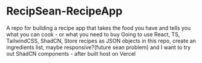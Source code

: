 # RecipSean-RecipeApp
A repo for building a recipe app that takes the food you have and tells you what you can cook - or what you need to buy
Going to use React, TS, TailwindCSS, ShadCN, Store recipes as JSON objects in this repo, create an ingredients list, maybe responsive?(future sean problem) and I want to try out ShadCN components - after built host on Vercel
